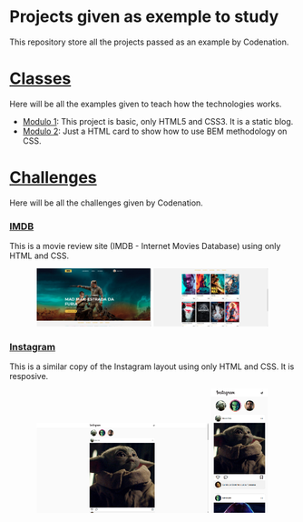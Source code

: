 # Projects given as exemple to study

This repository store all the projects passed as an example by Codenation.

# [Classes](classes)
Here will be all the examples given to teach how the technologies works.

- [Modulo 1](classes/modulo1): This project is basic, only HTML5 and CSS3. It is a static blog.
- [Modulo 2](classes/modulo2): Just a HTML card to show how to use BEM methodology on CSS.

# [Challenges](challenges)
Here will be all the challenges given by Codenation.

### [IMDB](challenges/IMDB)

This is a movie review site (IMDB - Internet Movies Database) using only HTML and CSS.

<p align="center">
  <img width="40%" src="./assets/challenges/IMDB/index.png">
  <img width="40%" src="./assets/challenges/IMDB/list.png">
</p>

### [Instagram](challenges/Instagram)

This is a similar copy of the Instagram layout using only HTML and CSS. It is resposive.

<p align="center">
  <img width="60%" src="./assets/challenges/Instagram/desktop.png">
  <img width="20%" src="./assets/challenges/Instagram/mobile.png">
</p>
